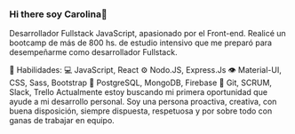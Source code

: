 ### Hi there  soy Carolina👋


Desarrollador Fullstack JavaScript, apasionado por el Front-end. Realicé un bootcamp de más de 800 hs. de estudio intensivo que me preparó para desempeñarme como desarrollador Fullstack.

🧠 Habilidades:
💻 JavaScript, React
⚙️ Nodo.JS, Express.Js
👁️ Material-UI, CSS, Sass, Bootstrap
💽 PostgreSQL, MongoDB, Firebase
💬 Git, SCRUM, Slack, Trello
Actualmente estoy buscando mi primera oportunidad que ayude a mi desarrollo personal. Soy una persona proactiva, creativa, con buena disposición, siempre dispuesta, respetuosa y por sobre todo con ganas de trabajar en equipo.

<!--
**carobarragan/carobarragan** is a ✨ _special_ ✨ repository because its `README.md` (this file) appears on your GitHub profile.

Here are some ideas to get you started:

- 🔭 I’m currently working on ...
- 🌱 I’m currently learning ...
- 👯 I’m looking to collaborate on ...
- 🤔 I’m looking for help with ...
- 💬 Ask me about ...
- 📫 How to reach me: ...
- 😄 Pronouns: ...
- ⚡ Fun fact: ...
-->
